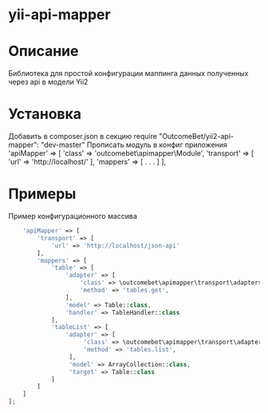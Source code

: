# yii-api-mapper

Описание
=============
Библиотека для простой конфигурации маппинга данных полученных через api в модели Yii2

Установка
===========
Добавить в composer.json в секцию require
"OutcomeBet/yii2-api-mapper": "dev-master"
Прописать модуль в конфиг приложения
'apiMapper' => [
            'class' => 'outcomebet\apimapper\Module',
            'transport' => [
                'url' => 'http://localhost/'
            ],
            'mappers' => [
               .
               .
               .
            ]
        ],

Примеры 
=========
Пример конфигурационного массива
```php
    'apiMapper' => [
        'transport' => [
            'url' => 'http://localhost/json-api'
        ],
        'mappers' => [
            'table' => [
                'adapter' => [
                    'class' => \outcomebet\apimapper\transport\adapters\JsonRpc2Adapter::class,
                    'method' => 'tables.get',
                ],
                'model' => Table::class,
                'handler' => TableHandler::class
            ],
            'tableList' => [
                'adapter' => [
                     'class' => \outcomebet\apimapper\transport\adapters\JsonRpc2Adapter::class,
                     'method' => 'tables.list',
                 ],
                 'model' => ArrayCollection::class,
                 'target' => Table::class
            ]
        ]
    ]
];

````